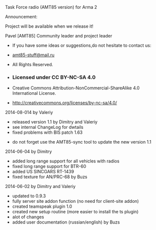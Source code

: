Task Force radio (AMT85 version) for Arma 2

Announcement:

Project will be available when we release it!

Pavel [AMT85] Community leader and project leader

- If you have some ideas or suggestions,do not hesitate to contact us:

- amt85-stuff@mail.ru

- All Rights Reserved.

- <h3>Licensed under CC BY-NC-SA 4.0</h3>
- Creative Commons Attribution-NonCommercial-ShareAlike 4.0 International License.
- <http://creativecommons.org/licenses/by-nc-sa/4.0/>

2014-08-014 by Valeriy

- released version 1.1 by Dimitry and Valeriy
- see internal ChangeLog for dwtails
- fixed problems with BIS patch 1.63

* do not forget use the AMT85-sync tool to update the new version 1.1

2014-06-04 by Dimitry

- added long range support for all vehicles with radios
- fixed long range support for BTR-60
- added US  SINCGARS RT-1439
- fixed texture for AN/PRC-68 by Buzs

2014-06-02 by Dimitry and Valeriy

- updated to 0.9.3
- fully server site addon function (no need for client-site addon)
- created teamspeak plugin 1.0
- created new setup routine (more easier to install the ts plugin)
- alot of changes
- added user documentation (russian/english) by Buzs

